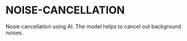 # NOISE-CANCELLATION
Nosie cancellation using AI. The model helps to cancel out background noises. 
